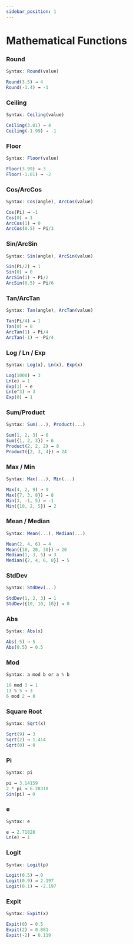 ```yaml
---
sidebar_position: 1
---
```

# Mathematical Functions
### Round
```jsx title="Rundet zum nächsten Integer:"
Syntax: Round(value)

Round(3.5) → 4
Round(-1.4) → -1
```
### Ceiling
```jsx title="Rundet auf zum nächsten Integer:"
Syntax: Ceiling(value)

Ceiling(3.01) → 4
Ceiling(-1.99) → -1
```
### Floor
```jsx title="Rundet ab zum nächsten Integer:"
Syntax: Floor(value)

Floor(3.99) → 3
Floor(-1.01) → -2
```
### Cos/ArcCos 
```jsx title="Cosinus- und inverse Cosinusfunktion (im Bogenmaß) :"
Syntax: Cos(angle), ArcCos(value)

Cos(Pi) → -1 
Cos(0) → 1 
ArcCos(1) → 0
ArcCos(0.5) → Pi/3
```
### Sin/ArcSin
```jsx title="Sinus- und inverse Sinusfunktion (im Bogenmaß):"
Syntax: Sin(angle), ArcSin(value)

Sin(Pi/2) → 1 
Sin(0) → 0 
ArcSin(1) → Pi/2
ArcSin(0.5) → Pi/6
```
### Tan/ArcTan
```jsx title="Tangens- und inverse Tangensfunktion (im Bogenmaß):"
Syntax: Tan(angle), ArcTan(value)

Tan(Pi/4) → 1 
Tan(0) → 0 
ArcTan(1) → Pi/4
ArcTan(-1) → -Pi/4
```
### Log / Ln / Exp
```jsx title="Logarithmus mit Basis 10 , natürlicher Logarithmus, and e^x:"
Syntax: Log(x), Ln(x), Exp(x)

Log(1000) → 3
Ln(e) → 1
Exp(1) → e
Ln(e^3) → 3
Exp(0) → 1
```
### Sum/Product
```jsx title="Addiere oder multipliziere Zahlen oder Vektoren:"
Syntax: Sum(...), Product(...)

Sum(1, 2, 3) → 6 
Sum({1, 2, 3}) → 6
Product(2, 2, 2) → 8
Product({2, 3, 4}) → 24
```
### Max / Min
```jsx title="Berechnet die größte oder niedirgste Zahl:"
Syntax: Max(...), Min(...)

Max(4, 2, 9) → 9
Max({7, 3, 8}) → 8
Min(3, -1, 5) → -1
Min({10, 2, 5}) → 2
```
### Mean / Median
```jsx title="Berechnet den Durchschnitts- oder Mittelwert:"
Syntax: Mean(...), Median(...)

Mean(2, 4, 6) → 4
Mean({10, 20, 30}) → 20
Median(1, 3, 5) → 3
Median({2, 4, 6, 8}) → 5
```
### StdDev
```jsx title="Bemisst die Datenstreuung:"
Syntax: StdDev(...)

StdDev(1, 2, 3) → 1
StdDev({10, 10, 10}) → 0
```
### Abs
```jsx title="Berechnet absolute (nicht-negative) Werte:"
Syntax: Abs(x)

Abs(-5) → 5
Abs(0.5) → 0.5
```
### Mod
```jsx title="Berechnet den Rest nach einer Division:"
Syntax: a mod b or a % b

10 mod 3 → 1
13 % 5 → 3
6 mod 2 → 0
```
### Square Root
```jsx title="Berechnet die Quadratwurzel einer Zahl:"
Syntax: Sqrt(x)

Sqrt(9) → 3
Sqrt(2) → 1.414
Sqrt(0) → 0
```
### Pi
```jsx title="Die Konstante π ≈ 3.14159:"
Syntax: pi

pi → 3.14159
2 * pi → 6.28318
Sin(pi) → 0
```
### e
```jsx title="Die Konstante e ≈ 2.71828:"
Syntax: e

e → 2.71828
Ln(e) → 1
```
### Logit
```jsx title="Rechnet Wahrscheinlichkeiten (0–1) zu Log-odds um:"
Syntax: Logit(p)

Logit(0.5) → 0
Logit(0.9) → 2.197
Logit(0.1) → -2.197
```
### Expit
```jsx title="Rechnet Log-odds zu Wahrscheinlichkeiten (0–1) um:"
Syntax: Expit(x)

Expit(0) → 0.5
Expit(2) → 0.881
Expit(-2) → 0.119
```